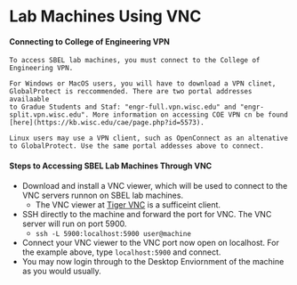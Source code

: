 # Lab Machines Using VNC

#### Connecting to College of Engineering VPN
	To access SBEL lab machines, you must connect to the College of Engineering VPN.

	For Windows or MacOS users, you will have to download a VPN clinet, GlobalProtect is reccommended. There are two portal addresses availaable
	to Gradue Students and Staf: "engr-full.vpn.wisc.edu" and "engr-split.vpn.wisc.edu". More information on accessing COE VPN cn be found [here](https://kb.wisc.edu/cae/page.php?id=5573).

	Linux users may use a VPN client, such as OpenConnect as an altenative to GlobalProtect. Use the same portal addesses above to connect. 

#### Steps to Accessing SBEL Lab Machines Through VNC
* Download and install a VNC viewer, which will be used to connect to the VNC servers runnon on SBEL lab machines.
	* The VNC viewer at [Tiger VNC](https://bintray.com/tigervnc/stable/tigervnc/1.10.1) is a sufficeint client.
* SSH directly to the machine and forward the port for VNC. The VNC server will run on port 5900.
	* ```ssh -L 5900:localhost:5900 user@machine```
* Connect your VNC viewer to the VNC port now open on localhost. For the example above, type ```localhost:5900``` and connect.
* You may now login through to the Desktop Enviornment of the machine as you would usually.